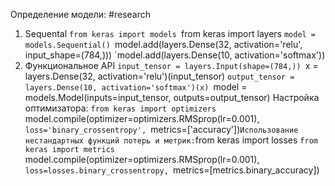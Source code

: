 Определение модели: #research 
1. Sequental
	`from keras import models
	`from keras import layers
	`model = models.Sequential()
	`model.add(layers.Dense(32, activation='relu', input_shape=(784,)))
	`model.add(layers.Dense(10, activation='softmax'))
2. Функциональное API
	`input_tensor = layers.Input(shape=(784,))
	`x = layers.Dense(32, activation='relu')(input_tensor)
	`output_tensor = layers.Dense(10, activation='softmax')(x)
	`model = models.Model(inputs=input_tensor, outputs=output_tensor)
Настройка оптимизатора:
`from keras import optimizers
`model.compile(optimizer=optimizers.RMSprop(lr=0.001),
`loss='binary_crossentropy',
`metrics=['accuracy'])`
Использование нестандартных функций потерь и метрик:
`from keras import losses
`from keras import metrics
`model.compile(optimizer=optimizers.RMSprop(lr=0.001),
`loss=losses.binary_crossentropy,
`metrics=[metrics.binary_accuracy])
